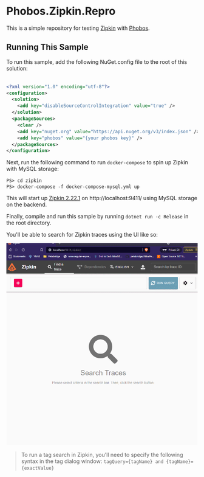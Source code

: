 # Phobos.Zipkin.Repro
This is a simple repository for testing [Zipkin](https://zipkin.io/) with [Phobos](https://phobos.petabridge.com/).

## Running This Sample
To run this sample, add the following NuGet.config file to the root of this solution:

```xml
   
<?xml version="1.0" encoding="utf-8"?>
<configuration>
  <solution>
    <add key="disableSourceControlIntegration" value="true" />
  </solution>
  <packageSources>
    <clear />
    <add key="nuget.org" value="https://api.nuget.org/v3/index.json" />
    <add key="phobos" value="{your phobos key}" />
  </packageSources>
</configuration>
```

Next, run the following command to run `docker-compose` to spin up Zipkin with MySQL storage:

```
PS> cd zipkin
PS> docker-compose -f docker-compose-mysql.yml up
```

This will start up [Zipkin 2.22.1](https://github.com/openzipkin/zipkin/releases/tag/2.22.1) on http://localhost:9411/ using MySQL storage on the backend.

Finally, compile and run this sample by running `dotnet run -c Release` in the root directory.

You'll be able to search for Zipkin traces using the UI like so:

![Zipkin service, operation name, and tag search](/images/zipkin-mysql.gif)

> To run a tag search in Zipkin, you'll need to specify the following syntax in the tag dialog window:
> `tagQuery={tagName} and {tagName}={exactValue}`